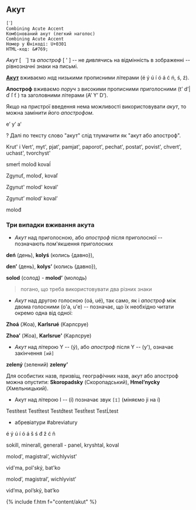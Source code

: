 <a name="akut"></a>

## Акут

```
[ˊ]
Combining Acute Accent
Комбінований акут (легкий наголос)
Combining Acute Accent
Номер у Юнікоді: U+0301
HTML-код: &#769;
```


_Акут_ [ <html>&nbsp;&nbsp;&#769;</html> ] та _апостроф_ [ ' ] -- не дивлячись на відмінність в зображенні -- рівнозначні знаки на письмі.


**[Акут](http:_uk.wikipedia.org/wiki/Акут)** вживаємо _над_ низькими прописними літерами (é ý ú í ó á ć <html>n&#769;</html>, <html>s&#769;</html>, <html>z&#769;</html>).

**Апостроф** вживаємо _поруч_ з високими прописними приголосними (t’ d’| ď ľ ť  ) та заголовними літерами (A’ Y’ D’).

Якщо на пристрої введення нема можливості використовувати _акут_, то можна замінити його _апострофом_.

  e’ y’ a‘

<span class="ques">?</span> Далі по тексту слово "акут" слід тлумачити як "акут або апостроф".

Krut' i Vert', myt', pjat', pamjat', paporot', pechat', postat', povist', chvert', uchast', tvorchyst'

smert<html>&#769;</html> molod<html>&#769;</html> koval<html>&#769;</html>

Zgynuť, moloď, kovaľ

Zgynut' molod' koval'

Zgynut’ molod’ koval’

molođ

### Три випадки вживання акута

- _Акут_ над приголосною, або _апостроф_ після приголосної -- позначають пом'якшення приголосних

**deń** (день), **kolyś** (колись {давно}),

**den’** (день), **kolys’** (колись {давно}),

**solod** (солод) - **molod’** (молодь)

> погано, що треба використовувати два різних знаки

- _Акут_ над другою голосною (oá, ué), так само, як і _апостроф_ між двома голосними (o'a, u'e) -- позначає, що їх необхідно читати окремо одна від одної:

**Zhoá** (Жоа), **Karlsrué** (Карлсруе)

**Zhoa’** (Жоа), **Karlsrue’** (Карлсруе)

- _Акут_ над літерою Y -- (ý), або _апостроф_ після Y -- (y'), означає закінчення `[ий]`

**zelený** (зелений) **zeleny’**

Для особистих назв, призвіщ, географічних назв, акут або апостроф можна опустити: **Skoropadsky** (Скоропадський), **Hmel’nycky** (Хмельницький).

- Акут над літерою I -- (í) позначає звук `[ї]` (міняємо ji на í)

Test<html>i&#769;</html>test Test<html>t&#769;</html>test Test<html>d&#769;</html>test Test<html>l&#769;</html>test Test<html>L&#769;</html>test

- абревіатури #abreviatury

é ý ú í ó á š ś đ ž ć ñ

sokill, minerall, generall - panel, kryshtal, koval

molod', magistral', wichlyvist'

vid'ma, pol'ský, bat'ko

molod’, magistral’, wichlyvist’

vid’ma, pol’ský, bat’ko

{% include f.htm f="content/akut" %}
